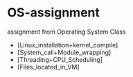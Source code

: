 # OS-assignment
assignment from Operating System Class

* [Linux_installation+kernel_compile]
* [System_call+Module_wrapping]
* [Threading+CPU_Scheduling]
* [Files_located_in_VM]